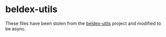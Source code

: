 # beldex-utils

These files have been stolen from the [beldex-utils](https://github.com/Beldex-Coin/beldex-utils.git)
project and modified to be async.
